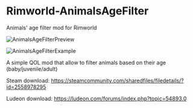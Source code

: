 # Rimworld-AnimalsAgeFilter
 Animals' age filter mod for Rimworld

![AnimalsAgeFilterPreview](https://i.imgur.com/PLWjR8V.png)

![AnimalsAgeFilterExample](https://i.imgur.com/QxpG5MO.png)

A simple QOL mod that allow to filter animals based on their age (baby/juvenile/adult)

Steam download: https://steamcommunity.com/sharedfiles/filedetails/?id=2558978295

Ludeon download: https://ludeon.com/forums/index.php?topic=54893.0
